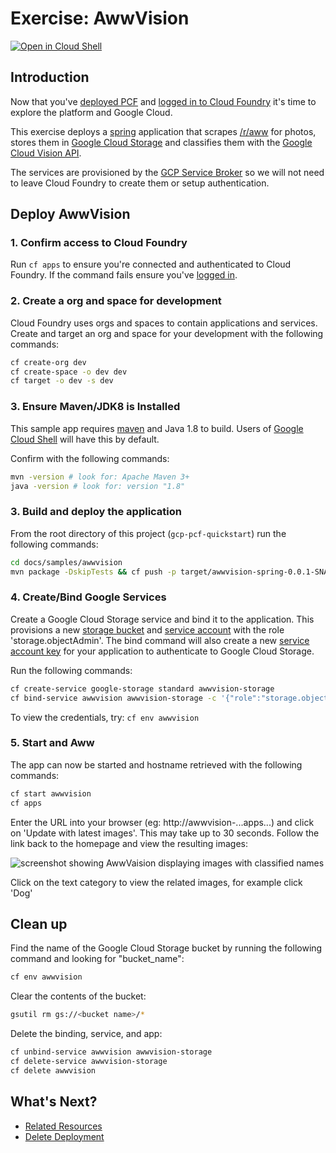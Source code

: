 # Exercise: AwwVision

[![Open in Cloud Shell](http://gstatic.com/cloudssh/images/open-btn.svg)](https://console.cloud.google.com/cloudshell/open?git_repo=https%3A%2F%2Fgithub.com%2Fcf-platform-eng%2Fgcp-pcf-quickstart&page=shell&working_dir=docs%2Fsamples%2Fawwvision&tutorial=..%2F..%2Fdeploy-awwvision.md)

## Introduction

Now that you've [deployed PCF](./quick-deployment.md) and
[logged in to Cloud Foundry](./login-to-pcf.md#cfapi) it's time to explore
the platform and Google Cloud.

This exercise deploys a [spring](https://spring.io/) application that
scrapes [/r/aww](http://reddit.com/r/aww) for photos, stores them in
[Google Cloud Storage](https://cloud.google.com/storage/) and classifies
them with the [Google Cloud Vision API](https://cloud.google.com/vision/).

The services are provisioned by the
[GCP Service Broker](https://docs.pivotal.io/partners/gcp-sb/index.html)
so we will not need to leave Cloud Foundry to create them or setup authentication.

## Deploy AwwVision

### 1. Confirm access to Cloud Foundry

Run `cf apps` to ensure you're connected and authenticated to Cloud Foundry.
If the command fails ensure you've [logged in](./login-to-pcf.md#cfapi).

### 2. Create a org and space for development

Cloud Foundry uses orgs and spaces to contain applications and services.
Create and target an org and space for your development with the following commands:

```bash
cf create-org dev
cf create-space -o dev dev
cf target -o dev -s dev
```

### 3. Ensure Maven/JDK8 is Installed

This sample app requires [maven](https://maven.apache.org/index.html)
and Java 1.8 to build. Users of [Google Cloud Shell](https://cloud.google.com/shell/docs/)
will have this by default.

Confirm with the following commands:
```bash
mvn -version # look for: Apache Maven 3+
java -version # look for: version "1.8"
```

### 3. Build and deploy the application

From the root directory of this project (`gcp-pcf-quickstart`) run the following commands:
```bash
cd docs/samples/awwvision
mvn package -DskipTests && cf push -p target/awwvision-spring-0.0.1-SNAPSHOT.jar --no-start
```

### 4. Create/Bind Google Services

Create a Google Cloud Storage service and bind it to the application.
This provisions a new [storage bucket](https://cloud.google.com/storage/docs/json_api/v1/buckets)
and [service account](https://cloud.google.com/compute/docs/access/service-accounts)
with the role 'storage.objectAdmin'. The bind command will also create
a new [service account key](https://cloud.google.com/iam/docs/creating-managing-service-account-keys)
for your application to authenticate to Google Cloud Storage.

Run the following commands:

```bash
cf create-service google-storage standard awwvision-storage
cf bind-service awwvision awwvision-storage -c '{"role":"storage.objectAdmin"}'
```

To view the credentials, try: `cf env awwvision`

### 5. Start and Aww

The app can now be started and hostname retrieved with the following commands:

```bash
cf start awwvision
cf apps
```

Enter the URL into your browser (eg: http://awwvision-...apps...)
and click on 'Update with latest images'. This may take up to 30 seconds.
Follow the link back to the homepage and view the resulting images:

![screenshot showing AwwVaision displaying images with classified names](./samples/awwvision/screenshot.png)

Click on the text category to view the related images, for example click 'Dog'

## Clean up

Find the name of the Google Cloud Storage bucket by running the following command and looking for "bucket_name":

```bash
cf env awwvision
```

Clear the contents of the bucket:
```bash
gsutil rm gs://<bucket name>/*
```

Delete the binding, service, and app:
```bash
cf unbind-service awwvision awwvision-storage
cf delete-service awwvision-storage
cf delete awwvision
```

## What's Next?
- [Related Resources](../README.md#resources)
- [Delete Deployment](./deleting-deployment.md)
